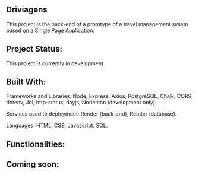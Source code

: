 ## Driviagens
This project is the back-end of a prototype of a travel management sysem based on a Single Page Application.

## Project Status:
This project is currently in development.

## Built With:<br>
Frameworks and Libraries: 
Node, Express, Axios, PostgreSQL, Chalk, CORS, dotenv, Joi, http-status, dayjs, Nodemon (development only).<br>

Services used to deployment: 
Render (back-end), Render (database).<br>

Languages: 
HTML, CSS, Javascript, SQL.

## Functionalities:

## Coming soon: